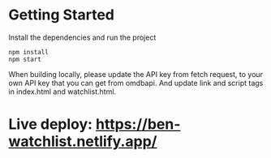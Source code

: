# Getting Started
Install the dependencies and run the project
```
npm install
npm start
```

When building locally, please update the API key from fetch request, to your own API key that you can get from omdbapi.
And update link and script tags in index.html and watchlist.html.

# Live deploy: https://ben-watchlist.netlify.app/

